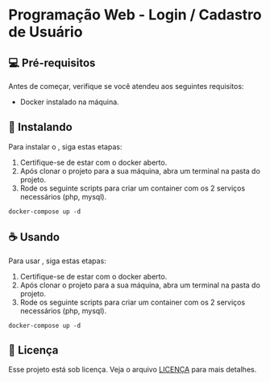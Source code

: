 # Programação Web - Login / Cadastro de Usuário

## 💻 Pré-requisitos

Antes de começar, verifique se você atendeu aos seguintes requisitos:

- Docker instalado na máquina.

## 🚀 Instalando <webtrabalhofinal>

Para instalar o <webtrabalhofinal>, siga estas etapas:

1. Certifique-se de estar com o docker aberto.
2. Após clonar o projeto para a sua máquina, abra um terminal na pasta do projeto.
3. Rode os seguinte scripts para criar um container com os 2 serviços necessários (php, mysql).


```
docker-compose up -d
```

## ☕ Usando <webtrabalhofinal>

Para usar <webtrabalhofinal>, siga estas etapas:

1. Certifique-se de estar com o docker aberto.
2. Após clonar o projeto para a sua máquina, abra um terminal na pasta do projeto.
3. Rode os seguinte scripts para criar um container com os 2 serviços necessários (php, mysql).

```
docker-compose up -d

```

## 📝 Licença

Esse projeto está sob licença. Veja o arquivo [LICENÇA](LICENSE.md) para mais detalhes.